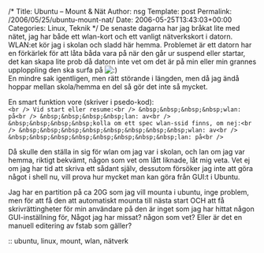 /*
 Title: Ubuntu &#8211; Mount &#038; Nät
 Author: nsg
 Template: post
 Permalink: /2006/05/25/ubuntu-mount-nat/
 Date: 2006-05-25T13:43:03+00:00
 Categories: Linux, Teknik
*/
De senaste dagarna har jag bråkat lite med nätet, jag har både ett wlan-kort och ett vanligt nätverkskort i datorn. WLAN:et kör jag i skolan och sladd här hemma. Problemet är ett datorn har en förkärlek för att låta båda vara på när den går ur suspend eller startar, det kan skapa lite prob då datorn inte vet om det är på min eller min grannes upploppling den ska surfa på <img src="http://nsg.cc/wp-includes/images/smilies/icon_smile.gif" alt=":)" class="wp-smiley" />  
En mindre sak igentligen, men rätt störande i längden, men då jag ändå hoppar mellan skola/hemma en del så gör det inte så mycket.

En smart funktion vore (skriver i psedo-kod):  
`<br />
Vid start eller resume:<br />
&nbsp;&nbsp;&nbsp;&nbsp;wlan: på<br />
&nbsp;&nbsp;&nbsp;&nbsp;lan: av<br />
&nbsp;&nbsp;&nbsp;&nbsp;kolla om ett spec wlan-ssid finns, om nej:<br />
&nbsp;&nbsp;&nbsp;&nbsp;&nbsp;&nbsp;&nbsp;&nbsp;wlan: av<br />
&nbsp;&nbsp;&nbsp;&nbsp;&nbsp;&nbsp;&nbsp;&nbsp;lan: på<br />
`

Då skulle den ställa in sig för wlan om jag var i skolan, och lan om jag var hemma, riktigt bekvämt, någon som vet om lått liknade, låt mig veta. Vet ej om jag har tid att skriva ett sådant själv, dessutom försöker jag inte att göra något i shell nu, vill prova hur mycket man kan göra från GUI:t i Ubuntu.

Jag har en partition på ca 20G som jag vill mounta i ubuntu, inge problem, men för att få den att automatiskt mounta till nästa start OCH att få skrivrättingheter för min användare på den är inget som jag har hittat någon GUI-inställning för, Något jag har missat? någon som vet? Eller är det en manuell editering av fstab som gäller?

:: ubuntu, linux, mount, wlan, nätverk

<small></small>